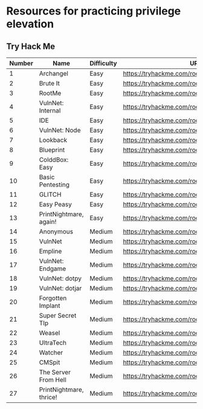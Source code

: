 # Resources for practicing privilege elevation 
## Try Hack Me 
|Number|Name|Difficulty|URL|Host|
|------|---|---|---|---|
|1|Archangel|Easy|https://tryhackme.com/room/archangel||
|2|Brute It|Easy|https://tryhackme.com/room/bruteit||
|3|RootMe|Easy|https://tryhackme.com/room/rrootme||
|4|VulnNet: Internal|Easy|https://tryhackme.com/room/vulnnetinternal||
|5|IDE|Easy|https://tryhackme.com/room/ide||
|6|VulnNet: Node|Easy|https://tryhackme.com/room/vulnnetnode||
|7|Lookback|Easy|https://tryhackme.com/room/lookback||
|8|Blueprint|Easy|https://tryhackme.com/room/blueprint||
|9|ColddBox: Easy|Easy|https://tryhackme.com/room/colddboxeasy||
|10|Basic Pentesting|Easy|https://tryhackme.com/room/basicpentestingjt||
|11|GLITCH|Easy|https://tryhackme.com/room/glitch||
|12|Easy Peasy|Easy|https://tryhackme.com/room/easypeasyctf||
|13|PrintNightmare, again!|Easy|https://tryhackme.com/room/printnightmarec2bn7l|Windows|
|14|Anonymous|Medium|https://tryhackme.com/room/anonymous|Linux|
|15|VulnNet|Medium|https://tryhackme.com/room/vulnnet1|Linux|
|16|Empline|Medium|https://tryhackme.com/room/empline|Linux|
|17|VulnNet: Endgame|Medium|https://tryhackme.com/room/vulnnetendgame|Linux|
|18|VulnNet: dotpy|Medium|https://tryhackme.com/room/vulnnetdotpy|Linux|
|19|VulnNet: dotjar|Medium|https://tryhackme.com/room/vulnnetdotjar|Linux|
|20|Forgotten Implant|Medium|https://tryhackme.com/room/forgottenimplant||
|21|Super Secret TIp|Medium|https://tryhackme.com/room/supersecrettip||
|22|Weasel|Medium|https://tryhackme.com/room/weasel|Windows|
|23|UltraTech|Medium|https://tryhackme.com/room/ultratech1||
|24|Watcher|Medium|https://tryhackme.com/room/watcher||
|25|CMSpit|Medium|https://tryhackme.com/room/cmspit||
|26|The Server From Hell|Medium|https://tryhackme.com/room/theserverfromhell||
|27|PrintNightmare, thrice!|Medium|https://tryhackme.com/room/printnightmarec3kj||
